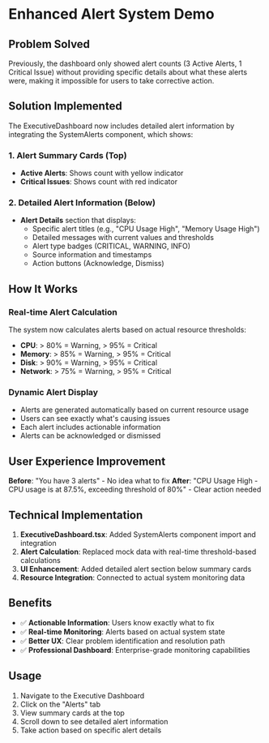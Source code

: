 # Enhanced Alert System Demo

## Problem Solved
Previously, the dashboard only showed alert counts (3 Active Alerts, 1 Critical Issue) without providing specific details about what these alerts were, making it impossible for users to take corrective action.

## Solution Implemented
The ExecutiveDashboard now includes detailed alert information by integrating the SystemAlerts component, which shows:

### 1. Alert Summary Cards (Top)
- **Active Alerts**: Shows count with yellow indicator
- **Critical Issues**: Shows count with red indicator

### 2. Detailed Alert Information (Below)
- **Alert Details** section that displays:
  - Specific alert titles (e.g., "CPU Usage High", "Memory Usage High")
  - Detailed messages with current values and thresholds
  - Alert type badges (CRITICAL, WARNING, INFO)
  - Source information and timestamps
  - Action buttons (Acknowledge, Dismiss)

## How It Works

### Real-time Alert Calculation
The system now calculates alerts based on actual resource thresholds:
- **CPU**: > 80% = Warning, > 95% = Critical
- **Memory**: > 85% = Warning, > 95% = Critical  
- **Disk**: > 90% = Warning, > 95% = Critical
- **Network**: > 75% = Warning, > 95% = Critical

### Dynamic Alert Display
- Alerts are generated automatically based on current resource usage
- Users can see exactly what's causing issues
- Each alert includes actionable information
- Alerts can be acknowledged or dismissed

## User Experience Improvement
**Before**: "You have 3 alerts" - No idea what to fix
**After**: "CPU Usage High - CPU usage is at 87.5%, exceeding threshold of 80%" - Clear action needed

## Technical Implementation
1. **ExecutiveDashboard.tsx**: Added SystemAlerts component import and integration
2. **Alert Calculation**: Replaced mock data with real-time threshold-based calculations
3. **UI Enhancement**: Added detailed alert section below summary cards
4. **Resource Integration**: Connected to actual system monitoring data

## Benefits
- ✅ **Actionable Information**: Users know exactly what to fix
- ✅ **Real-time Monitoring**: Alerts based on actual system state
- ✅ **Better UX**: Clear problem identification and resolution path
- ✅ **Professional Dashboard**: Enterprise-grade monitoring capabilities

## Usage
1. Navigate to the Executive Dashboard
2. Click on the "Alerts" tab
3. View summary cards at the top
4. Scroll down to see detailed alert information
5. Take action based on specific alert details
